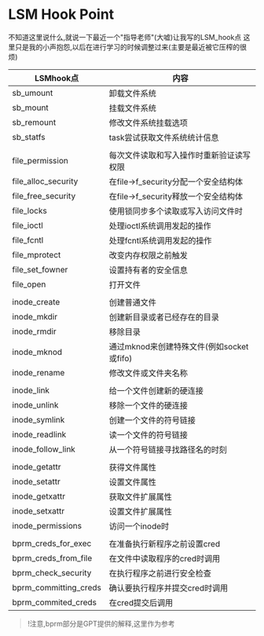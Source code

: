 
# LSM Hook Point
不知道这里说什么,就说一下最近一个"指导老师"(大嘘)让我写的LSM_hook点
这里只是我的小声抱怨,以后在进行学习的时候调整过来(主要是最近被它压榨的很烦)


| LSMhook点             | 内容                                      |
| --------------------- | ----------------------------------------- |
| sb_umount             | 卸载文件系统                              |
| sb_mount              | 挂载文件系统                              |
| sb_remount            | 修改文件系统挂载选项                      |
| sb_statfs             | task尝试获取文件系统统计信息              |
|                       |                                           |
| file_permission       | 每次文件读取和写入操作时重新验证读写权限  |
| file_alloc_security   | 在file->f_security分配一个安全结构体      |
| file_free_security    | 在file->f_security释放一个安全结构体      |
| file_locks            | 使用锁同步多个读取或写入访问文件时        |
| file_ioctl            | 处理ioctl系统调用发起的操作               |
| file_fcntl            | 处理fcntl系统调用发起的操作               |
| file_mprotect         | 改变内存权限之前触发                      |
| file_set_fowner       | 设置持有者的安全信息                      |
| file_open             | 打开文件                                  |
|                       |                                           |
| inode_create          | 创建普通文件                              |
| inode_mkdir           | 创建新目录或者已经存在的目录              |
| inode_rmdir           | 移除目录                                  |
| inode_mknod           | 通过mknod来创建特殊文件(例如socket或fifo) |
| inode_rename          | 修改文件或文件夹名称                      |
|                       |                                           |
| inode_link            | 给一个文件创建新的硬连接                  |
| inode_unlink          | 移除一个文件的硬连接                      |
| inode_symlink         | 创建一个文件的符号链接                    |
| inode_readlink        | 读一个文件的符号链接                      |
| inode_follow_link     | 从一个符号链接寻找路径名的时刻            |
|                       |                                           |
| inode_getattr         | 获得文件属性                              |
| inode_setattr         | 设置文件属性                              |
| inode_getxattr        | 获取文件扩展属性                          |
| inode_setxattr        | 设置文件扩展属性                          |
| inode_permissions     | 访问一个inode时                           |
|                       |                                           |
| bprm_creds_for_exec   | 在准备执行新程序之前设置cred              |
| bprm_creds_from_file  | 在文件中读取程序的cred时调用              |
| bprm_check_security   | 在执行程序之前进行安全检查                |
| bprm_committing_creds | 确认要执行程序并提交cred时调用            |
| bprm_commited_creds   | 在cred提交后调用                          |


> !注意,bprm部分是GPT提供的解释,这里作为参考



